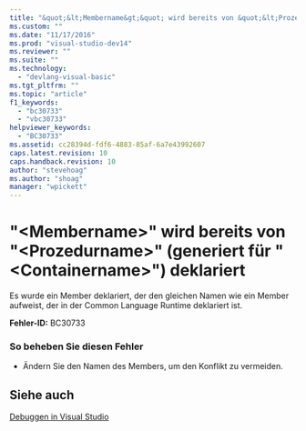 ```yaml
---
title: "&quot;&lt;Membername&gt;&quot; wird bereits von &quot;&lt;Prozedurname&gt;&quot; (generiert f&#252;r &quot;&lt;Containername&gt;&quot;) deklariert | Microsoft Docs"
ms.custom: ""
ms.date: "11/17/2016"
ms.prod: "visual-studio-dev14"
ms.reviewer: ""
ms.suite: ""
ms.technology: 
  - "devlang-visual-basic"
ms.tgt_pltfrm: ""
ms.topic: "article"
f1_keywords: 
  - "bc30733"
  - "vbc30733"
helpviewer_keywords: 
  - "BC30733"
ms.assetid: cc28394d-fdf6-4883-85af-6a7e43992607
caps.latest.revision: 10
caps.handback.revision: 10
author: "stevehoag"
ms.author: "shoag"
manager: "wpickett"
---
```

# &quot;&lt;Membername&gt;&quot; wird bereits von &quot;&lt;Prozedurname&gt;&quot; (generiert f&#252;r &quot;&lt;Containername&gt;&quot;) deklariert
Es wurde ein Member deklariert, der den gleichen Namen wie ein Member aufweist, der in der Common Language Runtime deklariert ist.  
  
 **Fehler\-ID:** BC30733  
  
### So beheben Sie diesen Fehler  
  
-   Ändern Sie den Namen des Members, um den Konflikt zu vermeiden.  
  
## Siehe auch  
 [Debuggen in Visual Studio](/visual-studio/debugger/debugging-in-visual-studio)